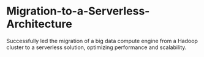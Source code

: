 # Migration-to-a-Serverless-Architecture
Successfully led the migration of a big data compute engine from a Hadoop cluster to a serverless solution, optimizing performance and scalability.
